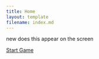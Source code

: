 ```yaml
---
title: Home
layout: template
filename: index.md
--- 
```

<p> new does this appear on the screen<p>

<a href={{page.game}}>Start Game</a>

